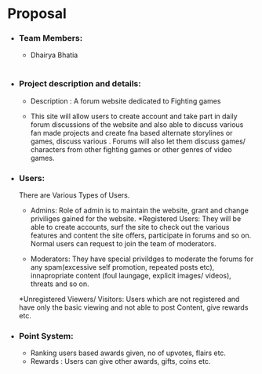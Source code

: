 # Proposal

 * ### Team Members:
     * Dhairya Bhatia 
 <br><br>
 * ### Project description and details:
    * Description : A forum website dedicated to Fighting games 
    
    * This site will allow users to create account and take part in daily forum discussions of the website and also able to discuss various fan made projects and create fna based alternate storylines or games, discuss various . Forums will also let them discuss games/ characters from other fighting games or other genres of video games.

* ### Users:
    There are Various Types of Users.<br>
     * Admins: Role of admin is to maintain the website, grant and change priviliges gained for the website.
     *Registered Users: They will be able to create accounts, surf the site to check out the various features and content the site offers, participate in forums and so on. Normal users can request to join the team of moderators.

     * Moderators: They have special privildges to moderate the forums for any spam(excessive self promotion, repeated posts etc),  innapropriate content (foul laungage, explicit images/ videos), threats and so on.

     *Unregistered Viewers/ Visitors: Users which are not registered and have only the basic viewing and not able to post Content, give rewards etc.

* ### Point System: 

    * Ranking users based awards given, no of upvotes, flairs etc.
    * Rewards : Users can give other awards, gifts, coins etc. 




